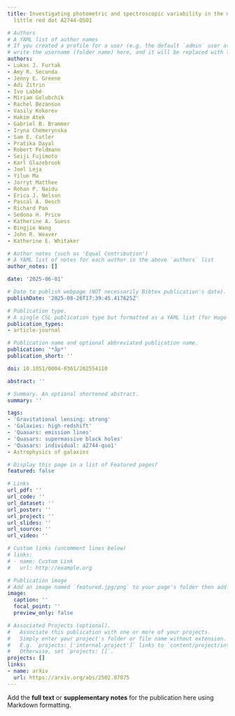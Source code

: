 ```yaml
---
title: Investigating photometric and spectroscopic variability in the multiply imaged
  little red dot A2744-QSO1

# Authors
# A YAML list of author names
# If you created a profile for a user (e.g. the default `admin` user at `content/authors/admin/`), 
# write the username (folder name) here, and it will be replaced with their full name and linked to their profile.
authors:
- Lukas J. Furtak
- Amy R. Secunda
- Jenny E. Greene
- Adi Zitrin
- Ivo Labbé
- Miriam Golubchik
- Rachel Bezanson
- Vasily Kokorev
- Hakim Atek
- Gabriel B. Brammer
- Iryna Chemerynska
- Sam E. Cutler
- Pratika Dayal
- Robert Feldmann
- Seiji Fujimoto
- Karl Glazebrook
- Joel Leja
- Yilun Ma
- Jorryt Matthee
- Rohan P. Naidu
- Erica J. Nelson
- Pascal A. Oesch
- Richard Pan
- Sedona H. Price
- Katherine A. Suess
- Bingjie Wang
- John R. Weaver
- Katherine E. Whitaker

# Author notes (such as 'Equal Contribution')
# A YAML list of notes for each author in the above `authors` list
author_notes: []

date: '2025-06-01'

# Date to publish webpage (NOT necessarily Bibtex publication's date).
publishDate: '2025-08-26T17:39:45.417625Z'

# Publication type.
# A single CSL publication type but formatted as a YAML list (for Hugo requirements).
publication_types:
- article-journal

# Publication name and optional abbreviated publication name.
publication: '*åp*'
publication_short: ''

doi: 10.1051/0004-6361/202554110

abstract: ''

# Summary. An optional shortened abstract.
summary: ''

tags:
- 'Gravitational lensing: strong'
- 'Galaxies: high-redshift'
- 'Quasars: emission lines'
- 'Quasars: supermassive black holes'
- 'Quasars: individual: a2744-qso1'
- Astrophysics of galaxies

# Display this page in a list of Featured pages?
featured: false

# Links
url_pdf: ''
url_code: ''
url_dataset: ''
url_poster: ''
url_project: ''
url_slides: ''
url_source: ''
url_video: ''

# Custom links (uncomment lines below)
# links:
# - name: Custom Link
#   url: http://example.org

# Publication image
# Add an image named `featured.jpg/png` to your page's folder then add a caption below.
image:
  caption: ''
  focal_point: ''
  preview_only: false

# Associated Projects (optional).
#   Associate this publication with one or more of your projects.
#   Simply enter your project's folder or file name without extension.
#   E.g. `projects: ['internal-project']` links to `content/project/internal-project/index.md`.
#   Otherwise, set `projects: []`.
projects: []
links:
- name: arXiv
  url: https://arxiv.org/abs/2502.07875
---
```


Add the **full text** or **supplementary notes** for the publication here using Markdown formatting.
